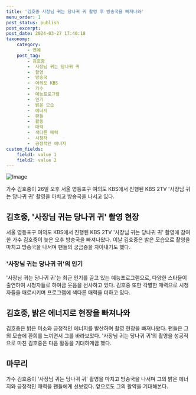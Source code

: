 ```yaml
---
title: '김호중 사장님 귀는 당나귀 귀 촬영 후 방송국을 빠져나와'
menu_order: 1
post_status: publish
post_excerpt: 
post_date: 2024-03-27 17:40:18
taxonomy:
    category:
        - 연예
    post_tag:
        - 김호중
        -  사장님 귀는 당나귀 귀
        -  촬영
        -  방송국
        -  여의도 KBS
        -  가수
        -  예능프로그램
        -  인기
        -  밝은 모습
        -  에너지
        -  팬들
        -  활동
        -  매력
        -  색다른 매력
        -  시청자
        -  긍정적인 에너지
custom_fields:
    field1: value 1
    field2: value 2
---
```


![Image](https://ssl.pstatic.net/mimgnews/image/112/2024/03/26/202403261628256271749_20240326162852_01_20240326162901222.jpg?type=w540)

가수 김호중이 26일 오후 서울 영등포구 여의도 KBS에서 진행된 KBS 2TV '사장님 귀는 당나귀 귀' 촬영을 마치고 방송국을 나서고 있다.
## 김호중, '사장님 귀는 당나귀 귀' 촬영 현장
서울 영등포구 여의도 KBS에서 진행된 KBS 2TV '사장님 귀는 당나귀 귀' 촬영에 참여한 가수 김호중이 늦은 오후 방송국을 빠져나왔다. 이날 김호중은 밝은 모습으로 촬영을 마치고 방송국을 나서며 팬들의 궁금증을 자아내기도 했다.
### '사장님 귀는 당나귀 귀'의 인기
'사장님 귀는 당나귀 귀'는 최근 인기를 끌고 있는 예능프로그램으로, 다양한 스타들이 출연하여 시청자들로 하여금 웃음을 선사하고 있다. 김호중 또한 각별한 매력으로 시청자들을 매료시키며 프로그램에 색다른 매력을 더하고 있다.
## 김호중, 밝은 에너지로 현장을 빠져나와
김호중은 밝은 미소와 긍정적인 에너지를 발산하며 촬영 현장을 빠져나왔다. 팬들은 그의 모습에 환희를 느끼면서 그를 바라보았다. '사장님 귀는 당나귀 귀'의 촬영을 성공적으로 마친 김호중은 다음 활동을 기대하게끔 했다.
## 마무리
가수 김호중이 '사장님 귀는 당나귀 귀' 촬영을 마치고 방송국을 나서며 그의 밝은 에너지와 긍정적인 매력을 팬들에게 선보였다. 앞으로도 그의 활약을 기대해본다.
